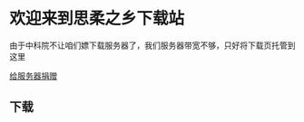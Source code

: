 # 欢迎来到思柔之乡下载站
由于中科院不让咱们嫖下载服务器了，我们服务器带宽不够，只好将下载页托管到这里
  
[给服务器捐赠](https://afdian.net/@th-mc)
  
## 下载
